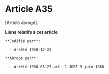 # Article A35

[Article abrogé].

**Liens relatifs à cet article**

	**Codifié par**:

	  - Arrêté 1958-12-23

	**Abrogé par**:

	  - Arrêté 1968-05-27 art. 2 JORF 9 juin 1968
